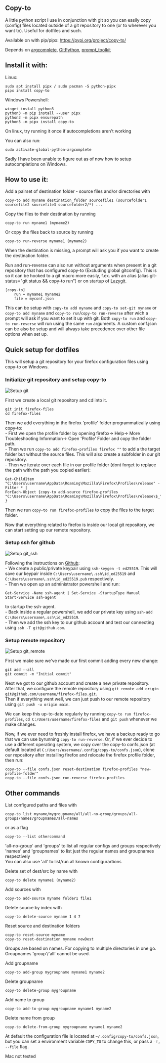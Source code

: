 ## Copy-to

A little python script I use in conjunction with git so you can easily copy (config) files located outside of a git repository to one (or to wherever you want to). Useful for dotfiles and such.  

Available on with pip/pipx: https://pypi.org/project/copy-to/  

Depends on [argcomplete](https://pypi.org/project/argcomplete/), [GitPython](https://pypi.org/project/GitPython/), [prompt_toolkit](https://pypi.org/project/prompt_toolkit/)  

## Install it with:  

Linux:  
```
sudo apt install pipx / sudo pacman -S python-pipx
pipx install copy-to
```  
Windows Powershell:  
```
winget install python3
python3 -m pip install --user pipx
python3 -m pipx ensurepath
python3 -m pipx install copy-to
```  

On linux, try running it once if autocompletions aren't working

You can also run:  
```
sudo activate-global-python-argcomplete
```  

Sadly I have been unable to figure out as of now how to setup autocompletions on Windows.  

## How to use it:

Add a pairset of destination folder - source files and/or directories with  
```
copy-to add myname destination_folder sourcefile1 (sourcefolder1 sourcefile2 sourcefile3 sourcefolder2/*) ...
```  

Copy the files to their destination by running  
```
copy-to run myname1 (myname2)
```  

Or copy the files back to source by running  
```
copy-to run-reverse myname1 (myname2)
```  

When the destination is missing, a prompt will ask you if you want to create the destination folder.

Run and run-reverse can also run without arguments when present in a git repository that has configured copy-to (Excluding global gitconfig). This is so it can be hooked to a git macro more easily, f.ex. with an alias (alias git-status="git status && copy-to run") or on startup of [Lazygit](https://github.com/jesseduffield/lazygit).  
```
[copy-to]  
    run = myname1 myname2  
    file = myconf.json
```  
This can be setup with `copy-to add myname` and `copy-to set-git myname` or  
`copy-to add myname` and `copy-to run`/`copy-to run-reverse` after wich a prompt will ask if you want to set it up with git. Both `copy-to run` and `copy-to run-reverse` will run using the same `run` arguments. A custom conf.json can be also be setup and will always take precedence over other file options when set up.  


## Quick setup for dotfiles  

This will setup a git repository for your firefox configuration files using copy-to on Windows.  

### Initialize git repository and setup copy-to

![Setup git](https://raw.githubusercontent.com/excited-bore/copy-to/main/images/Setup_git.gif "Setup git")  

First we create a local git repository and cd into it.  

```
git init firefox-files  
cd firefox-files
```   

Then we add everything in the firefox 'profile' folder programmatically using copy-to:  
    - First we open the profile folder by opening firefox-> Help-> More Troubleshooting Information-> Open 'Profile' Folder and copy the folder path.  
    - Then we run `copy-to add firefox-profiles firefox ""` to add a the target folder but without the source files. This will also create a subfolder in our git repository.  
    - Then we iterate over each file in our profile folder (dont forget to replace the path with the path you copied earlier):  

```
Get-ChildItem "C:\Users\username\AppData\Roaming\Mozilla\Firefox\Profiles\release" -Filter * |  
ForEach-Object {copy-to add-source firefox-profiles "C:\Users\username\AppData\Roaming\Mozilla\Firefox\Profiles\release\$_" }
```  

Then we run `copy-to run firefox-profiles` to copy the files to the target folder.  

Now that everything related to firefox is inside our local git repository, we can start setting up our remote repository.  

### Setup ssh for github  

![Setup git_ssh](https://raw.githubusercontent.com/excited-bore/copy-to/main/images/Setup_git_ssh.gif "Setup git ssh")  

Following the instructions on [Github](https://docs.github.com/en/authentication/connecting-to-github-with-ssh/generating-a-new-ssh-key-and-adding-it-to-the-ssh-agent):  
    - We create a public/private keypair using `ssh-keygen -t ed25519`. This will save our keypair inside `C:\Users\username\.ssh\id_ed25519` and `C:\Users\username\.ssh\id_ed25519.pub` respectively.  
    - Then we open up an administrator powershell and run:  

```
Get-Service -Name ssh-agent | Set-Service -StartupType Manual  
Start-Service ssh-agent
```  

to startup the ssh-agent.  
    - Back inside a regular powershell, we add our private key using `ssh-add C:\Users\username\.ssh\id_ed25519`.  
    - Then we add the ssh key to our github account and test our connecting using `ssh -T git@github.com`.  

### Setup remote repository

![Setup git_remote](https://raw.githubusercontent.com/excited-bore/copy-to/main/images/Setup_git_remote.gif "Setup git remote")  

First we make sure we've made our first commit adding every new change:  

```
git add --all  
git commit -m "Initial commit"
```  

Next we got to our github account and create a new private repository.  
After that, we configure the remote repository using `git remote add origin git@github.com/username/firefox-files.git`.  
Then if everything went well, we can just push to our remote repository using `git push -u origin main`.  

We can keep this up-to-date regularly by running `copy-to run firefox-profiles`, `cd C:/Users/username/firefox-files` and `git push` whenever we make changes.  

Now, if we ever need to freshly install firefox, we have a backup ready to go that we can use byrunning `copy-to run-reverse`.  Or, if we ever decide to use a different operating system, we copy over the copy-to confs.json (at default located at `C:/Users/username/.config/copy-to/confs.json`), clone our repository after installing firefox and relocate the firefox profile folder, then run:  

```
copy-to --file confs.json reset-destination firefox-profiles "new-profile-folder"  
copy-to --file confs.json run-reverse firefox-profiles
```  

## Other commands

List configured paths and files with  
```
copy-to list myname/mygroupname/all/all-no-group/groups/all-groups/names/groupnames/all-names
```  
or as a flag  
```
copy-to --list othercommand
```  
'all-no-group' and 'groups' to list all regular configs and groups respectively  
'names' and 'groupnames' to list just the regular names and groupnames respectively  
You can also use 'all' to list/run all known configurartions  


Delete set of dest/src by name with  
```
copy-to delete myname1 (myname2)
```  

Add sources with  
```
copy-to add-source myname folder1 file1
```  

Delete source by index with  
```
copy-to delete-source myname 1 4 7
```  

Reset source and destination folders  
```
copy-to reset-source myname
copy-to reset-destination myname newDest
```  

Groups are based on names. For copying to multiple directories in one go.  
Groupnames 'group'/'all' cannot be used.  

Add groupname  
```
copy-to add-group mygroupname myname1 myname2
```  

Delete groupname
```
copy-to delete-group mygroupname
```  

Add name to group  
```
copy-to add-to-group mygroupname myname1 myname2
```  

Delete name from group  
```
copy-to delete-from-group mygroupname myname1 myname2
```  

At default the configuration file is located at `~/.config/copy-to/confs.json`, but you can set a environment variable `COPY_TO` to change this, or pass a `-f, --file` flag.  

Mac not tested
